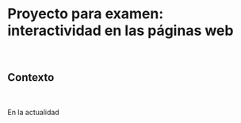 <html>
    <body>
        <h1> Proyecto para examen: interactividad en las páginas web </h1>
        <br>
        <h2> Contexto </h2>
          <p> </p>
        <br>
        <p> En la actualidad</p>
    </body>
</html>

